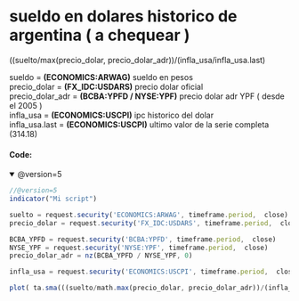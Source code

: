 # sueldo en dolares historico de argentina ( a chequear )

((suelto/max(precio_dolar, precio_dolar_adr))/(infla_usa/infla_usa.last)

sueldo           = **(ECONOMICS:ARWAG)**      sueldo en pesos  
precio_dolar     = **(FX_IDC:USDARS)**        precio dolar oficial  
precio_dolar_adr = **(BCBA:YPFD / NYSE:YPF)** precio dolar adr YPF ( desde el 2005 )  
infla_usa        = **(ECONOMICS:USCPI)**      ipc historico del dolar  
infla_usa.last   = **(ECONOMICS:USCPI)**      ultimo valor de la serie completa (314.18)  

#### Code:

<details open>
  <summary>@version=5</summary>

```javascript
//@version=5
indicator("Mi script")

suelto = request.security('ECONOMICS:ARWAG', timeframe.period,  close)
precio_dolar = request.security('FX_IDC:USDARS', timeframe.period,  close)

BCBA_YPFD = request.security('BCBA:YPFD', timeframe.period,  close)
NYSE_YPF = request.security('NYSE:YPF', timeframe.period,  close)
precio_dolar_adr = nz(BCBA_YPFD / NYSE_YPF, 0)

infla_usa = request.security('ECONOMICS:USCPI', timeframe.period,  close)

plot( ta.sma(((suelto/math.max(precio_dolar, precio_dolar_adr))/(infla_usa/314.18)), 6) )
```
</details>
